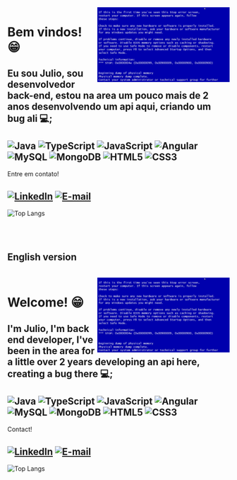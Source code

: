 <img src="baner.gif" width="300px" heigth="300px" align="right">

# Bem vindos! 😁
Eu sou Julio, sou desenvolvedor back-end, estou na area um pouco mais de 2 anos desenvolvendo um api aqui, criando um bug ali 💻;
---
![Java](https://img.shields.io/badge/java-%23ED8B00.svg?style=for-the-badge&logo=openjdk&logoColor=white)
![TypeScript](https://img.shields.io/badge/TypeScript-007ACC?style=for-the-badge&logo=typescript&logoColor=white)
![JavaScript](https://img.shields.io/badge/JavaScript-F7DF1E?style=for-the-badge&logo=javascript&logoColor=black)
![Angular](https://img.shields.io/badge/Angular-DD0031?style=for-the-badge&logo=angular&logoColor=white)
![MySQL](https://img.shields.io/badge/MySQL-00000F?style=for-the-badge&logo=mysql&logoColor=white)
![MongoDB](https://img.shields.io/badge/MongoDB-%234ea94b.svg?style=for-the-badge&logo=mongodb&logoColor=white)
![HTML5](https://img.shields.io/badge/HTML5-E34F26?style=for-the-badge&logo=html5&logoColor=white)
![CSS3](https://img.shields.io/badge/CSS3-1572B6?style=for-the-badge&logo=css3&logoColor=white)
---
Entre em contato!<br>

[![LinkedIn](https://img.shields.io/badge/LinkedIn-0077B5?style=for-the-badge&logo=linkedin&logoColor=white)](https://www.linkedin.com/in/[SEUUSERNAME](https://www.linkedin.com/in/jc%C3%A9sar-da-silva/)https://www.linkedin.com/in/jc%C3%A9sar-da-silva//)
[![E-mail](https://img.shields.io/badge/-Email-000?style=for-the-badge&logo=microsoft-outlook&logoColor=007BFF)](mailto:j.cesr.silva@gmail.com)
---
![Top Langs](https://github-readme-stats-git-masterrstaa-rickstaa.vercel.app/api/top-langs/?username=juliocesr&bg_color=000&border_color=30A3DC&title_color=E94D5F&text_color=FFF)


<br>
<br>


## English version


<br>

<img src="baner.gif" width="300px" heigth="300px" align="right">

# Welcome! 😁
I'm Julio, I'm back end developer, I've been in the area for a little over 2 years developing an api here, creating a bug there 💻;
---
![Java](https://img.shields.io/badge/java-%23ED8B00.svg?style=for-the-badge&logo=openjdk&logoColor=white)
![TypeScript](https://img.shields.io/badge/TypeScript-007ACC?style=for-the-badge&logo=typescript&logoColor=white)
![JavaScript](https://img.shields.io/badge/JavaScript-F7DF1E?style=for-the-badge&logo=javascript&logoColor=black)
![Angular](https://img.shields.io/badge/Angular-DD0031?style=for-the-badge&logo=angular&logoColor=white)
![MySQL](https://img.shields.io/badge/MySQL-00000F?style=for-the-badge&logo=mysql&logoColor=white)
![MongoDB](https://img.shields.io/badge/MongoDB-%234ea94b.svg?style=for-the-badge&logo=mongodb&logoColor=white)
![HTML5](https://img.shields.io/badge/HTML5-E34F26?style=for-the-badge&logo=html5&logoColor=white)
![CSS3](https://img.shields.io/badge/CSS3-1572B6?style=for-the-badge&logo=css3&logoColor=white)
---
Contact!<br>

[![LinkedIn](https://img.shields.io/badge/LinkedIn-0077B5?style=for-the-badge&logo=linkedin&logoColor=white)](https://www.linkedin.com/in/[SEUUSERNAME](https://www.linkedin.com/in/jc%C3%A9sar-da-silva/)https://www.linkedin.com/in/jc%C3%A9sar-da-silva//)
[![E-mail](https://img.shields.io/badge/-Email-000?style=for-the-badge&logo=microsoft-outlook&logoColor=007BFF)](mailto:j.cesr.silva@gmail.com)
---
![Top Langs](https://github-readme-stats-git-masterrstaa-rickstaa.vercel.app/api/top-langs/?username=juliocesr&bg_color=000&border_color=30A3DC&title_color=E94D5F&text_color=FFF)
